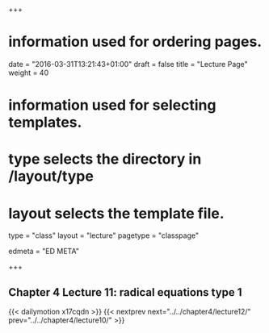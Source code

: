 +++
# information used for ordering pages.
date = "2016-03-31T13:21:43+01:00"
draft = false
title = "Lecture Page"
weight = 40

# information used for selecting templates.
# type selects the directory in /layout/type
# layout selects the template file.

type   = "class"
layout = "lecture"
pagetype = "classpage"





edmeta = "ED META"

+++
## Chapter 4 Lecture 11: radical equations type 1
{{< dailymotion x17cqdn >}}
{{< nextprev next="../../chapter4/lecture12/"     prev="../../chapter4/lecture10/"  >}}

